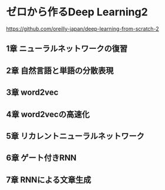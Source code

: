 # ゼロから作るDeep Learning2
https://github.com/oreilly-japan/deep-learning-from-scratch-2
## 1章 ニューラルネットワークの復習
## 2章 自然言語と単語の分散表現
## 3章 word2vec
## 4章 word2vecの高速化
## 5章 リカレントニューラルネットワーク
## 6章 ゲート付きRNN
## 7章 RNNによる文章生成